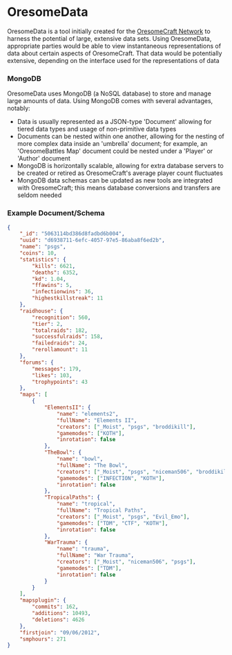 OresomeData
===========

OresomeData is a tool initially created for the [OresomeCraft Network](http://oresomecraft.com) to harness the potential of large, extensive data sets.
Using OresomeData, appropriate parties would be able to view instantaneous representations of data about certain aspects of OresomeCraft.
That data would be potentially extensive, depending on the interface used for the representations of data

### MongoDB
OresomeData uses MongoDB (a NoSQL database) to store and manage large amounts of data.
Using MongoDB comes with several advantages, notably:
- Data is usually represented as a JSON-type 'Document' allowing for tiered data types and usage of non-primitive data types
- Documents can be nested within one another, allowing for the nesting of more complex data inside an 'umbrella' document; for example, an 'OresomeBattles Map' document could be nested under a 'Player' or 'Author' document
- MongoDB is horizontally scalable, allowing for extra database servers to be created or retired as OresomeCraft's average player count fluctuates
- MongoDB data schemas can be updated as new tools are integrated with OresomeCraft; this means database conversions and transfers are seldom needed

### Example Document/Schema

```json
{
    "_id": "5063114bd386d8fadbd6b004",
    "uuid": "d6938711-6efc-4057-97e5-86aba8f6ed2b",
    "name": "psgs",
    "coins": 10,
    "statistics": {
        "kills": 6621,
        "deaths": 6352,
        "kd": 1.04,
        "ffawins": 5,
        "infectionwins": 36,
        "highestkillstreak": 11
    },
    "raidhouse": {
        "recognition": 560,
        "tier": 2,
        "totalraids": 182,
        "successfulraids": 158,
        "failedraids": 24,
        "rerollamount": 11
    },
    "forums": {
        "messages": 179,
        "likes": 103,
        "trophypoints": 43
    },
    "maps": [
        {
            "ElementsII": {
                "name": "elements2",
                "fullName": "Elements II",
                "creators": ["_Moist", "psgs", "broddikill"],
                "gamemodes": ["KOTH"],
                "inrotation": false
            },
            "TheBowl": {
                "name": "bowl",
                "fullName": "The Bowl",
                "creators": ["_Moist", "psgs", "niceman506", "broddikill"],
                "gamemodes": ["INFECTION", "KOTH"],
                "inrotation": false
            },
            "TropicalPaths": {
                "name": "tropical",
                "fullName": "Tropical Paths",
                "creators": ["_Moist", "psgs", "Evil_Emo"],
                "gamemodes": ["TDM", "CTF", "KOTH"],
                "inrotation": false
            },
            "WarTrauma": {
                "name": "trauma",
                "fullName": "War Trauma",
                "creators": ["_Moist", "niceman506", "psgs"],
                "gamemodes": ["TDM"],
                "inrotation": false
            }
        }
    ],
    "mapsplugin": {
        "commits": 162,
        "additions": 10493,
        "deletions": 4626
    },
    "firstjoin": "09/06/2012",
    "smphours": 271
}
```